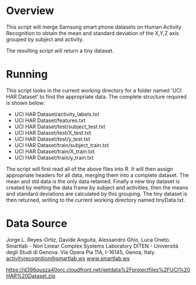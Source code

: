 Overview
======================

This script will merge Samsung smart phone datasets on Human Activity Recognition to obtain the mean and standard deviation of the X,Y,Z axis grouped by subject and activity.

The resulting script will return a tiny dataset.

Running
======================

This script looks in the current working directory for a folder named 'UCI HAR Dataset' to find the appropriate data. The complete structure required is shown below:

* UCI HAR Dataset/activity_labels.txt
* UCI HAR Dataset/features.txt
* UCI HAR Dataset/test/subject_test.txt
* UCI HAR Dataset/test/X_test.txt
* UCI HAR Dataset/test/y_test.txt
* UCI HAR Dataset/train/subject_train.txt
* UCI HAR Dataset/train/X_train.txt
* UCI HAR Dataset/train/y_train.txt

The script will first read all of the above files into R. It will then assign appropriate headers for all data, merging them into a complete dataset. The mean and std data is the only data retained. Finally a new tiny dataset is created by melting the data frame by subject and activities, then the means and standard deviations are calculated by this grouping. The tiny dataset is then returned, writing to the current working directory named tinyData.txt.

Data Source
======================

Jorge L. Reyes-Ortiz, Davide Anguita, Alessandro Ghio, Luca Oneto. Smartlab - Non Linear Complex Systems Laboratory DITEN - Università degli Studi di Genova. Via Opera Pia 11A, I-16145, Genoa, Italy. activityrecognition@smartlab.ws www.smartlab.ws

https://d396qusza40orc.cloudfront.net/getdata%2Fprojectfiles%2FUCI%20HAR%20Dataset.zip 
